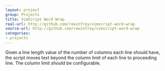 ```yaml
---
layout: project
group: Projects
title: VimScript Word Wrap
real-url: http://github.com/rewinfrey/vimscript-word-wrap
source-url: http://github.com/rewinfrey/vimscript-word-wrap
categories:
- projects
---
```


Given a line length value of the number of columns each line should have,
the script moves text beyond the column limit of each line to proceeding line.
The column limit should be configurable.
